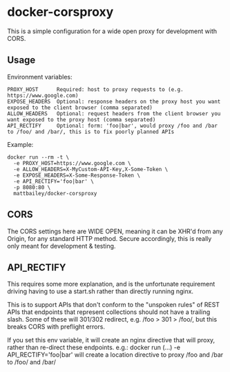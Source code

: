 # docker-corsproxy

This is a simple configuration for a wide open proxy for development with CORS.

## Usage

Environment variables:

```
PROXY_HOST      Required: host to proxy requests to (e.g. https://www.google.com)
EXPOSE_HEADERS  Optional: response headers on the proxy host you want exposed to the client browser (comma separated)
ALLOW_HEADERS   Optional: request headers from the client browser you want exposed to the proxy host (comma separated)
API_RECTIFY     Optional: form: 'foo|bar', would proxy /foo and /bar to /foo/ and /bar/, this is to fix poorly planned APIs
```

Example:

```
docker run --rm -t \
  -e PROXY_HOST=https://www.google.com \
  -e ALLOW_HEADERS=X-MyCustom-API-Key,X-Some-Token \
  -e EXPOSE_HEADERS=X-Some-Response-Token \
  -e API_RECTIFY='foo|bar' \
  -p 8080:80 \
  mattbailey/docker-corsproxy
```

## CORS

The CORS settings here are WIDE OPEN, meaning it can be XHR'd from any Origin, for any standard HTTP method.  Secure accordingly, this is really only meant for development & testing.

## API_RECTIFY

This requires some more explanation, and is the unfortunate requirement driving having to use a start.sh rather than directly running nginx.

This is to support APIs that don't conform to the "unspoken rules" of REST APIs that endpoints that represent collections should not have a trailing slash. Some of these will 301/302 redirect, e.g. /foo > 301 > /foo/, but this breaks CORS with preflight errors.

If you set this env variable, it will create an nginx directive that will proxy, rather than re-direct these endpoints. e.g.: docker run (...) -e API_RECTIFY='foo|bar' will create a location directive to proxy /foo and /bar to /foo/ and /bar/
